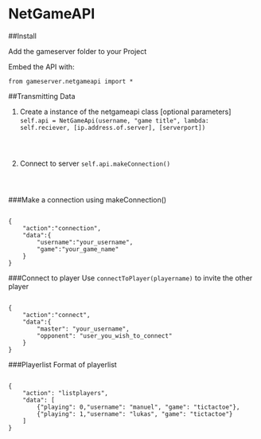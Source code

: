 NetGameAPI
==========

##Install

Add the gameserver folder to your Project

Embed the API with:

<code>from gameserver.netgameapi import *
</code>

##Transmitting Data

1. Create a instance of the netgameapi class [optional parameters]
<code>self.api = NetGameApi(username, "game title", lambda: self.reciever, [ip.address.of.server], [serverport])
</code>

2. Connect to server
<code>self.api.makeConnection()
</code>


###Make a connection using makeConnection()
<pre><code>
{
    "action":"connection",
    "data":{
        "username":"your_username",
        "game":"your_game_name"
    }
}
</code></pre>


###Connect to player
Use <code>connectToPlayer(playername)</code> to invite the other player
<pre><code>
{
    "action":"connect",
    "data":{
        "master": "your_username",
        "opponent": "user_you_wish_to_connect"
    }
}
</code></pre>


###Playerlist
Format of playerlist
<pre><code>
{
    "action": "listplayers",
    "data": [
        {"playing": 0,"username": "manuel", "game": "tictactoe"},
        {"playing": 1,"username": "lukas", "game": "tictactoe"}
    ]
}
</code></pre>
